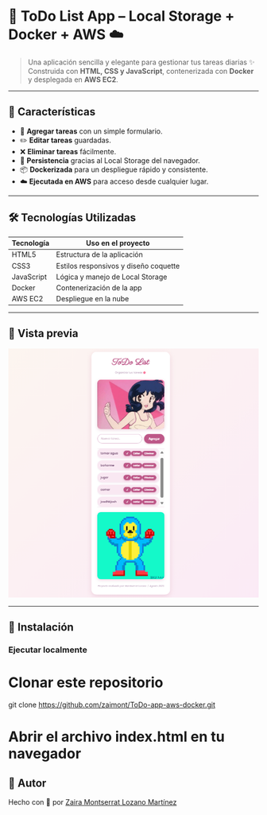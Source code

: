 # 🎀 ToDo List App – Local Storage + Docker + AWS ☁️

> Una aplicación sencilla y elegante para gestionar tus tareas diarias ✨  
> Construida con **HTML, CSS y JavaScript**, contenerizada con **Docker** y desplegada en **AWS EC2**.

---

## 🌸 Características

- 📝 **Agregar tareas** con un simple formulario.
- ✏️ **Editar tareas** guardadas.
- ❌ **Eliminar tareas** fácilmente.
- 💾 **Persistencia** gracias al Local Storage del navegador.
- 📦 **Dockerizada** para un despliegue rápido y consistente.
- ☁️ **Ejecutada en AWS** para acceso desde cualquier lugar.

---

## 🛠️ Tecnologías Utilizadas

| Tecnología  | Uso en el proyecto |
|-------------|-------------------|
| HTML5       | Estructura de la aplicación |
| CSS3        | Estilos responsivos y diseño coquette |
| JavaScript  | Lógica y manejo de Local Storage |
| Docker      | Contenerización de la app |
| AWS EC2     | Despliegue en la nube |

---

## 📸 Vista previa



![Captura principal](img/mainScreen.png)

---

## 🚀 Instalación

### Ejecutar localmente


# Clonar este repositorio
git clone https://github.com/zaimont/ToDo-app-aws-docker.git

# Abrir el archivo index.html en tu navegador

## 💌 Autor

Hecho con 💖 por [Zaira Montserrat Lozano Martínez](https://github.com/tu-usuario)
